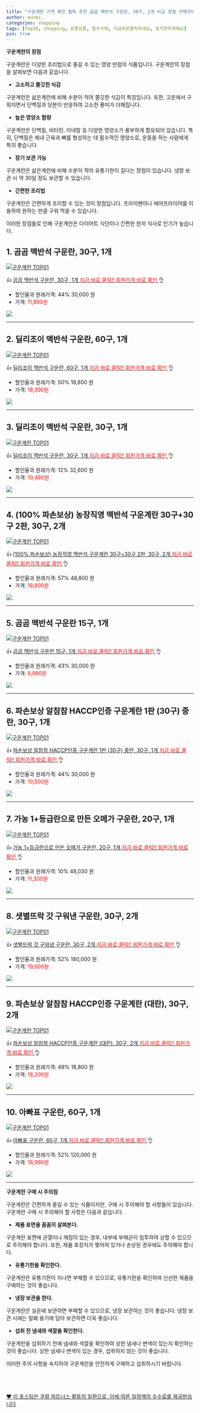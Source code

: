 ```yaml
---
title: "구운계란 가격 확인 필독 추천 곰곰 맥반석 구운란, 30구, 1개 비교 장점 구매가이드"
author: eunmi.
categories: shopping
tags: [Top10, shopping, 유행상품, 필수구매, 지금바로클릭하세요, 놓치면후회해요]
pin: true
---
```

**구운계란의 장점**

구운계란은 다양한 조리법으로 즐길 수 있는 영양 만점의 식품입니다. 구운계란의 장점을 살펴보면 다음과 같습니다.

* **고소하고 쫄깃한 식감**

구운계란은 삶은계란에 비해 수분이 적어 쫄깃한 식감이 특징입니다. 또한, 고온에서 구워지면서 단백질과 당분이 반응하여 고소한 풍미가 더해집니다.

* **높은 영양소 함량**

구운계란은 단백질, 비타민, 미네랄 등 다양한 영양소가 풍부하게 함유되어 있습니다. 특히, 단백질은 체내 근육과 뼈를 형성하는 데 필수적인 영양소로, 운동을 하는 사람에게 특히 좋습니다.

* **장기 보관 가능**

구운계란은 삶은계란에 비해 수분이 적어 유통기한이 길다는 장점이 있습니다. 냉장 보관 시 약 30일 정도 보관할 수 있습니다.

* **간편한 조리법**

구운계란은 간편하게 조리할 수 있는 것이 장점입니다. 프라이팬이나 에어프라이어를 이용하여 원하는 만큼 구워 먹을 수 있습니다.

이러한 장점들로 인해 구운계란은 다이어트 식단이나 간편한 한끼 식사로 인기가 높습니다.

   

## 1. 곰곰 맥반석 구운란, 30구, 1개

[![구운계란 TOP01](https://thumbnail9.coupangcdn.com/thumbnails/remote/230x230ex/image/retail/images/3468942366558178-80e3d11c-c9d5-45d0-843a-19c8b47026ac.jpg)](https://link.coupang.com/re/AFFSDP?lptag=AF3617701&subid=GithubCoopas&pageKey=1354181605&traceid=V0-153&itemId=2382768229&vendorItemId=70378249265)


👍 [곰곰 맥반석 구운란, 30구, 1개 <font color=red> 지금 바로 클릭!! 회원가격 바로 확인 </font> ](https://link.coupang.com/re/AFFSDP?lptag=AF3617701&subid=GithubCoopas&pageKey=1354181605&traceid=V0-153&itemId=2382768229&vendorItemId=70378249265) 👌 


- 할인율과 원래가격: 44%  30,000   원
- 가격: <span style='color:red'>11,890원</span>

[![](/discount_price.png)](https://link.coupang.com/re/AFFSDP?lptag=AF3617701&subid=GithubCoopas&pageKey=1354181605&traceid=V0-153&itemId=2382768229&vendorItemId=70378249265)

---


   

## 2. 딜리조이 맥반석 구운란, 60구, 1개

[![구운계란 TOP01](https://thumbnail9.coupangcdn.com/thumbnails/remote/230x230ex/image/retail/images/1839760104320376-1f7c9219-9a2c-410d-a55f-5e34776762bb.jpg)](https://link.coupang.com/re/AFFSDP?lptag=AF3617701&subid=GithubCoopas&pageKey=6396290287&traceid=V0-153&itemId=13659358949&vendorItemId=80911810127)


👍 [딜리조이 맥반석 구운란, 60구, 1개 <font color=red> 지금 바로 클릭!! 회원가격 바로 확인 </font> ](https://link.coupang.com/re/AFFSDP?lptag=AF3617701&subid=GithubCoopas&pageKey=6396290287&traceid=V0-153&itemId=13659358949&vendorItemId=80911810127) 👌 


- 할인율과 원래가격: 50%  18,800   원
- 가격: <span style='color:red'>18,390원</span>

[![](/discount_price.png)](https://link.coupang.com/re/AFFSDP?lptag=AF3617701&subid=GithubCoopas&pageKey=6396290287&traceid=V0-153&itemId=13659358949&vendorItemId=80911810127)

---


   

## 3. 딜리조이 맥반석 구운란, 30구, 1개

[![구운계란 TOP01](https://thumbnail6.coupangcdn.com/thumbnails/remote/230x230ex/image/retail/images/1416175736424553-4b226b81-ff6d-4dd7-9a90-7028735b91fc.jpg)](https://link.coupang.com/re/AFFSDP?lptag=AF3617701&subid=GithubCoopas&pageKey=6396290287&traceid=V0-153&itemId=13659358674&vendorItemId=80911810136)


👍 [딜리조이 맥반석 구운란, 30구, 1개 <font color=red> 지금 바로 클릭!! 회원가격 바로 확인 </font> ](https://link.coupang.com/re/AFFSDP?lptag=AF3617701&subid=GithubCoopas&pageKey=6396290287&traceid=V0-153&itemId=13659358674&vendorItemId=80911810136) 👌 


- 할인율과 원래가격: 12%  32,600   원
- 가격: <span style='color:red'>10,480원</span>

[![](/discount_price.png)](https://link.coupang.com/re/AFFSDP?lptag=AF3617701&subid=GithubCoopas&pageKey=6396290287&traceid=V0-153&itemId=13659358674&vendorItemId=80911810136)

---


   

## 4. (100% 파손보상) 농장직영 맥반석 구운계란 30구+30구 2판, 30구, 2개

[![구운계란 TOP01](https://thumbnail10.coupangcdn.com/thumbnails/remote/230x230ex/image/vendor_inventory/ee48/cedba385d8c1b7dd88fc6e7ec9c38dbbcd74f19185570e1aaf10ce848f70.png)](https://link.coupang.com/re/AFFSDP?lptag=AF3617701&subid=GithubCoopas&pageKey=6184372260&traceid=V0-153&itemId=12164749116&vendorItemId=79436121549)


👍 [(100% 파손보상) 농장직영 맥반석 구운계란 30구+30구 2판, 30구, 2개 <font color=red> 지금 바로 클릭!! 회원가격 바로 확인 </font> ](https://link.coupang.com/re/AFFSDP?lptag=AF3617701&subid=GithubCoopas&pageKey=6184372260&traceid=V0-153&itemId=12164749116&vendorItemId=79436121549) 👌 


- 할인율과 원래가격: 57%  48,800   원
- 가격: <span style='color:red'>18,800원</span>

[![](/discount_price.png)](https://link.coupang.com/re/AFFSDP?lptag=AF3617701&subid=GithubCoopas&pageKey=6184372260&traceid=V0-153&itemId=12164749116&vendorItemId=79436121549)

---


   

## 5. 곰곰 맥반석 구운란 15구, 1개

[![구운계란 TOP01](https://thumbnail7.coupangcdn.com/thumbnails/remote/230x230ex/image/retail/images/16059394867506280-1044d9bf-70c5-401f-93ca-0ebfd4638c6e.jpg)](https://link.coupang.com/re/AFFSDP?lptag=AF3617701&subid=GithubCoopas&pageKey=1354181605&traceid=V0-153&itemId=13079252201&vendorItemId=80340874439)


👍 [곰곰 맥반석 구운란 15구, 1개 <font color=red> 지금 바로 클릭!! 회원가격 바로 확인 </font> ](https://link.coupang.com/re/AFFSDP?lptag=AF3617701&subid=GithubCoopas&pageKey=1354181605&traceid=V0-153&itemId=13079252201&vendorItemId=80340874439) 👌 


- 할인율과 원래가격: 43%  30,000   원
- 가격: <span style='color:red'>6,990원</span>

[![](/discount_price.png)](https://link.coupang.com/re/AFFSDP?lptag=AF3617701&subid=GithubCoopas&pageKey=1354181605&traceid=V0-153&itemId=13079252201&vendorItemId=80340874439)

---


   

## 6. 파손보상 알참참 HACCP인증 구운계란 1판 (30구) 중란, 30구, 1개

[![구운계란 TOP01](https://thumbnail6.coupangcdn.com/thumbnails/remote/230x230ex/image/vendor_inventory/a2f4/23fa6d9d8bbc1fc90fedd0eb36e1182d48860c5b77741fbaa88aabce083e.jpg)](https://link.coupang.com/re/AFFSDP?lptag=AF3617701&subid=GithubCoopas&pageKey=6687007049&traceid=V0-153&itemId=15440807551&vendorItemId=75285893313)


👍 [파손보상 알참참 HACCP인증 구운계란 1판 (30구) 중란, 30구, 1개 <font color=red> 지금 바로 클릭!! 회원가격 바로 확인 </font> ](https://link.coupang.com/re/AFFSDP?lptag=AF3617701&subid=GithubCoopas&pageKey=6687007049&traceid=V0-153&itemId=15440807551&vendorItemId=75285893313) 👌 


- 할인율과 원래가격: 44%  30,000   원
- 가격: <span style='color:red'>10,500원</span>

[![](/discount_price.png)](https://link.coupang.com/re/AFFSDP?lptag=AF3617701&subid=GithubCoopas&pageKey=6687007049&traceid=V0-153&itemId=15440807551&vendorItemId=75285893313)

---


   

## 7. 가농 1+등급란으로 만든 오메가 구운란, 20구, 1개

[![구운계란 TOP01](https://thumbnail10.coupangcdn.com/thumbnails/remote/230x230ex/image/retail/images/6011763808770807-48085feb-1c9b-4cf7-8d4f-5b3f29b80bd3.jpg)](https://link.coupang.com/re/AFFSDP?lptag=AF3617701&subid=GithubCoopas&pageKey=1445352046&traceid=V0-153&itemId=2490591497&vendorItemId=70483793573)


👍 [가농 1+등급란으로 만든 오메가 구운란, 20구, 1개 <font color=red> 지금 바로 클릭!! 회원가격 바로 확인 </font> ](https://link.coupang.com/re/AFFSDP?lptag=AF3617701&subid=GithubCoopas&pageKey=1445352046&traceid=V0-153&itemId=2490591497&vendorItemId=70483793573) 👌 


- 할인율과 원래가격: 10%  48,030   원
- 가격: <span style='color:red'>11,300원</span>

[![](/discount_price.png)](https://link.coupang.com/re/AFFSDP?lptag=AF3617701&subid=GithubCoopas&pageKey=1445352046&traceid=V0-153&itemId=2490591497&vendorItemId=70483793573)

---


   

## 8. 샛별뜨락 갓 구워낸 구운란, 30구, 2개

[![구운계란 TOP01](https://thumbnail7.coupangcdn.com/thumbnails/remote/230x230ex/image/retail/images/1744858376147788-8d6f3a90-3d28-4eab-9135-7fdfeeb0dc0f.jpg)](https://link.coupang.com/re/AFFSDP?lptag=AF3617701&subid=GithubCoopas&pageKey=152949201&traceid=V0-153&itemId=535862813&vendorItemId=4398623062)


👍 [샛별뜨락 갓 구워낸 구운란, 30구, 2개 <font color=red> 지금 바로 클릭!! 회원가격 바로 확인 </font> ](https://link.coupang.com/re/AFFSDP?lptag=AF3617701&subid=GithubCoopas&pageKey=152949201&traceid=V0-153&itemId=535862813&vendorItemId=4398623062) 👌 


- 할인율과 원래가격: 52%  180,000   원
- 가격: <span style='color:red'>19,000원</span>

[![](/discount_price.png)](https://link.coupang.com/re/AFFSDP?lptag=AF3617701&subid=GithubCoopas&pageKey=152949201&traceid=V0-153&itemId=535862813&vendorItemId=4398623062)

---


   

## 9. 파손보상 알참참 HACCP인증 구운계란 (대란), 30구, 2개

[![구운계란 TOP01](https://thumbnail6.coupangcdn.com/thumbnails/remote/230x230ex/image/vendor_inventory/a2f4/23fa6d9d8bbc1fc90fedd0eb36e1182d48860c5b77741fbaa88aabce083e.jpg)](https://link.coupang.com/re/AFFSDP?lptag=AF3617701&subid=GithubCoopas&pageKey=6571017025&traceid=V0-153&itemId=14749823043&vendorItemId=81990201124)


👍 [파손보상 알참참 HACCP인증 구운계란 (대란), 30구, 2개 <font color=red> 지금 바로 클릭!! 회원가격 바로 확인 </font> ](https://link.coupang.com/re/AFFSDP?lptag=AF3617701&subid=GithubCoopas&pageKey=6571017025&traceid=V0-153&itemId=14749823043&vendorItemId=81990201124) 👌 


- 할인율과 원래가격: 49%  18,800   원
- 가격: <span style='color:red'>18,200원</span>

[![](/discount_price.png)](https://link.coupang.com/re/AFFSDP?lptag=AF3617701&subid=GithubCoopas&pageKey=6571017025&traceid=V0-153&itemId=14749823043&vendorItemId=81990201124)

---


   

## 10. 아빠표 구운란, 60구, 1개

[![구운계란 TOP01](https://thumbnail7.coupangcdn.com/thumbnails/remote/230x230ex/image/retail/images/4877935379867907-d9241f5e-1426-4f52-99e6-a44be121d955.jpg)](https://link.coupang.com/re/AFFSDP?lptag=AF3617701&subid=GithubCoopas&pageKey=267928169&traceid=V0-153&itemId=840350998&vendorItemId=5138720968)


👍 [아빠표 구운란, 60구, 1개 <font color=red> 지금 바로 클릭!! 회원가격 바로 확인 </font> ](https://link.coupang.com/re/AFFSDP?lptag=AF3617701&subid=GithubCoopas&pageKey=267928169&traceid=V0-153&itemId=840350998&vendorItemId=5138720968) 👌 


- 할인율과 원래가격: 52%  120,000   원
- 가격: <span style='color:red'>18,990원</span>

[![](/discount_price.png)](https://link.coupang.com/re/AFFSDP?lptag=AF3617701&subid=GithubCoopas&pageKey=267928169&traceid=V0-153&itemId=840350998&vendorItemId=5138720968)

---
**구운계란 구매 시 주의점**

구운계란은 간편하게 즐길 수 있는 식품이지만, 구매 시 주의해야 할 사항들이 있습니다. 구운계란 구매 시 주의해야 할 사항은 다음과 같습니다.

* **제품 표면을 꼼꼼히 살펴본다.**

구운계란 표면에 균열이나 깨짐이 있는 경우, 내부에 부패균이 침투하여 상할 수 있으므로 주의해야 합니다. 또한, 제품 포장지가 찢어져 있거나 손상된 경우에도 주의해야 합니다.

* **유통기한을 확인한다.**

구운계란은 유통기한이 지나면 부패할 수 있으므로, 유통기한을 확인하여 신선한 제품을 구매하는 것이 좋습니다.

* **냉장 보관을 한다.**

구운계란은 실온에 보관하면 부패할 수 있으므로, 냉장 보관하는 것이 좋습니다. 냉장 보관 시에는 밀폐 용기에 담아 보관하면 더욱 좋습니다.

* **섭취 전 냄새와 색깔을 확인한다.**

구운계란을 섭취하기 전에 냄새와 색깔을 확인하여 상한 냄새나 변색이 있는지 확인하는 것이 좋습니다. 상한 냄새나 변색이 있는 경우, 섭취하지 않는 것이 좋습니다.

이러한 주의 사항을 숙지하여 구운계란을 안전하게 구매하고 섭취하시기 바랍니다.<br><br><br><br><br> [ ❤  이 포스팅은 쿠팡 파트너스 활동의 일환으로, 이에 따른 일정액의 수수료를 제공받습니다](https://link.coupang.com/a/bcEFyh)